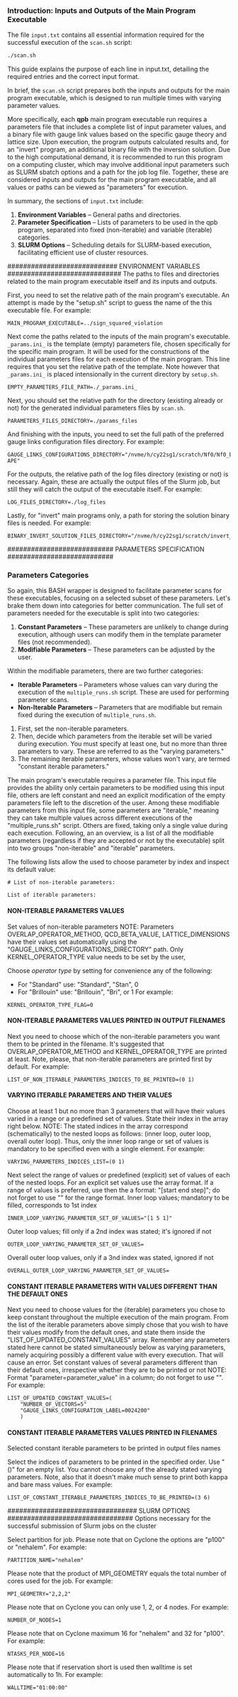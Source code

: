 ### Introduction: Inputs and Outputs of the Main Program Executable
The file `input.txt` contains all essential information required for the
successful execution of the `scan.sh` script:
```bash
./scan.sh
```
This guide explains the purpose of each line in input.txt, detailing the
required entries and the correct input format.

In brief, the `scan.sh` script prepares both the inputs and outputs for the main
program executable, which is designed to run multiple times with varying
parameter values.

More specifically, each **qpb** main program executable run requires a parameters
file that includes a complete list of input parameter values, and a binary file
with gauge link values based on the specific gauge theory and lattice size. Upon
execution, the program outputs calculated results and, for an "invert" program,
an additional binary file with the inversion solution. Due to the high
computational demand, it is recommended to run this program on a computing
cluster, which may involve additional input parameters such as SLURM sbatch
options and a path for the job log file. Together, these are considered inputs
and outputs for the main program executable, and all values or paths can be
viewed as "parameters" for execution.

In summary, the sections of `input.txt` include:
1. **Environment Variables** – General paths and directories.
2. **Parameter Specification** – Lists of parameters to be used in the qpb
   program, separated into fixed (non-iterable) and variable (iterable)
   categories.
3. **SLURM Options** – Scheduling details for SLURM-based execution,
   facilitating efficient use of cluster resources.

############################ ENVIRONMENT VARIABLES #############################
The paths to files and directories related to the main program executable itself
and its inputs and outputs.

First, you need to set the relative path of the main program's executable. An
attempt is made by the "setup.sh" script to guess the name of the this
executable file. For example:
```
MAIN_PROGRAM_EXECUTABLE=../sign_squared_violation
```
Next come the paths related to the inputs of the main program's executable.
`_params.ini_` is the template (empty) parameters file, chosen specifically for
the specific main program. It will be used for the constructions of the
individual parameters files for each execution of the main program. This line
requires that you set the relative path of the template. Note however that
`_params.ini_` is placed intensionally in the current directory by `setup.sh`.
```
EMPTY_PARAMETERS_FILE_PATH=./_params.ini_
```
Next, you should set the relative path for the directory (existing already or
not) for the generated individual parameters files by `scan.sh`.
```
PARAMETERS_FILES_DIRECTORY=./params_files
```
And finishing with the inputs, you need to set the full path of the preferred
gauge links configuration files directory. For example:
```
GAUGE_LINKS_CONFIGURATIONS_DIRECTORY="/nvme/h/cy22sg1/scratch/Nf0/Nf0_b6p20_L24T48-APE"
```
For the outputs, the relative path of the log files directory (existing or not)
is necessary. Again, these are actually the output files of the Slurm job, but
still they will catch the output of the executable itself. For example:
```
LOG_FILES_DIRECTORY=./log_files
```
Lastly, for "invert" main programs only, a path for storing the solution binary
files is needed. For example:
```
BINARY_INVERT_SOLUTION_FILES_DIRECTORY="/nvme/h/cy22sg1/scratch/invert_solutions_files"
```

########################### PARAMETERS SPECIFICATION ###########################

### Parameters Categories
So again, this BASH wrapper is designed to facilitate parameter scans for these
executables, focusing on a selected subset of these parameters. Let's brake them
down into categories for better communication. The full set of parameters needed
for the executable is split into two categories:
1. **Constant Parameters** – These parameters are unlikely to change during
   execution, although users can modify them in the template parameter files
   (not recommended).
2. **Modifiable Parameters** – These parameters can be adjusted by the user.

Within the modifiable parameters, there are two further categories:
- **Iterable Parameters** – Parameters whose values can vary during the
  execution of the `multiple_runs.sh` script. These are used for performing
  parameter scans.
- **Non-Iterable Parameters** – Parameters that are modifiable but remain fixed
  during the execution of `multiple_runs.sh`.

1. First, set the non-iterable parameters.
2. Then, decide which parameters from the iterable set will be varied during
   execution. You must specify at least one, but no more than three parameters
   to vary. These are referred to as the "varying parameters."
3. The remaining iterable parameters, whose values won't vary, are termed
   "constant iterable parameters."

The main program's executable requires a parameter file. This input file
provides the ability only certain parameters to be modified using this input
file, others are left constant and need an explicit modification of the empty
parameters file left to the discretion of the user. Among these modifiable
parameters from this input file, some parameters are "iterable," meaning they
can take multiple values across different executions of the "multiple_runs.sh"
script. Others are fixed, taking only a single value during each execution.
Following, an an overview, is a list of all the modifiable parameters
(regardless if they are accepted or not by the executable) split into two
groups "non-iterable" and "iterable" parameters.

The following lists allow the used to choose parameter by index and inspect its
default value:
```
# List of non-iterable parameters:
```
```
List of iterable parameters:
```

#### NON-ITERABLE PARAMETERS VALUES
Set values of non-iterable parameters NOTE: Parameters
OVERLAP_OPERATOR_METHOD, QCD_BETA_VALUE, LATTICE_DIMENSIONS have their values
set automatically using the "GAUGE_LINKS_CONFIGURATIONS_DIRECTORY" path. Only
KERNEL_OPERATOR_TYPE value needs to be set by the user, 

Choose *operator type* by setting for convenience any of the following:
- For "Standard" use: "Standard", "Stan", 0
- For "Brillouin" use: "Brillouin", "Bri", or 1
For example:
```
KERNEL_OPERATOR_TYPE_FLAG=0
```

#### NON-ITERABLE PARAMETERS VALUES PRINTED IN OUTPUT FILENAMES
Next you need to choose which of the non-iterable parameters you want them to be
printed in the filename. It's suggested that OVERLAP_OPERATOR_METHOD and
KERNEL_OPERATOR_TYPE are printed at least. Note, please, that non-iterable
parameters are printed first by default. For example:
```
LIST_OF_NON_ITERABLE_PARAMETERS_INDICES_TO_BE_PRINTED=(0 1)
```

#### VARYING ITERABLE PARAMETERS AND THEIR VALUES
Choose at least 1 but no more than 3 parameters that will have their values
varied in a range or a predefined set of values. State their index in the 
array right below.
NOTE: The stated indices in the array correspond (schematically) to the nested
loops as follows: (inner loop, outer loop, overall outer loop). Thus, only the
inner loop range or set of values is mandatory to be specified even with a 
single element.
For example:
```
VARYING_PARAMETERS_INDICES_LIST=(0 1)
```
Next select the range of values or predefined (explicit) set of values of each
of the nested loops. For an explicit set values use the array format. If a 
range of values is preferred, use then the a format: "[start end step]";
do not forget to use "" for the range format.
Inner loop values; mandatory to be filled, corresponds to 1st index
```
INNER_LOOP_VARYING_PARAMETER_SET_OF_VALUES="[1 5 1]"
```
Outer loop values; fill only if a 2nd index was stated; it's ignored if not
```
OUTER_LOOP_VARYING_PARAMETER_SET_OF_VALUES=
```
Overall outer loop values, only if a 3nd index was stated, ignored if not
```
OVERALL_OUTER_LOOP_VARYING_PARAMETER_SET_OF_VALUES=
```

#### CONSTANT ITERABLE PARAMETERS WITH VALUES DIFFERENT THAN THE DEFAULT ONES

Next you need to choose values for the (iterable) parameters you chose to keep
constant throughout the multiple execution of the main program. From the list of
the iterable parameters above simply chose that you wish to have their values
modify from the default ones, and state them inside the
"LIST_OF_UPDATED_CONSTANT_VALUES" array. Remember any parameters stated here
cannot be stated simultaneously below as varying parameters, namely acquiring
possibly a different value with every execution. That will cause an error. Set
constant values of several parameters different than their default ones,
irrespective whether they are to be printed or not NOTE: Format
"parameter=parameter_value" in a column; do not forget to use "". For example:
```
LIST_OF_UPDATED_CONSTANT_VALUES=(
    "NUMBER_OF_VECTORS=5"
    "GAUGE_LINKS_CONFIGURATION_LABEL=0024200"
    )
```

#### CONSTANT ITERABLE PARAMETERS VALUES PRINTED IN FILENAMES

Selected constant iterable parameters to be printed in output files names

Select the indices of parameters to be printed in the specified order. Use "()"
for an empty list. You cannot choose any of the already stated varying
parameters. Note, also that it doesn't make much sense to print both kappa and
bare mass values. For example:
```
LIST_OF_CONSTANT_ITERABLE_PARAMETERS_INDICES_TO_BE_PRINTED=(3 6)
```

################################# SLURM OPTIONS ################################
Options necessary for the successful submission of Slurm jobs on the cluster

Select partition for job. Please note that on Cyclone the options are "p100" or
"nehalem". For example:
```
PARTITION_NAME="nehalem"
```
Please note that the product of MPI_GEOMETRY equals the total number of cores
used for the job. For example:
```
MPI_GEOMETRY="2,2,2"
```
Please note that on Cyclone you can only use 1, 2, or 4 nodes. For example:
```
NUMBER_OF_NODES=1
```
Please note that on Cyclone maximum 16 for "nehalem" and 32 for "p100". For
example:
```
NTASKS_PER_NODE=16
```
Please note that if reservation short is used then walltime is set automatically
to 1h. For example:
```
WALLTIME="01:00:00"
```
